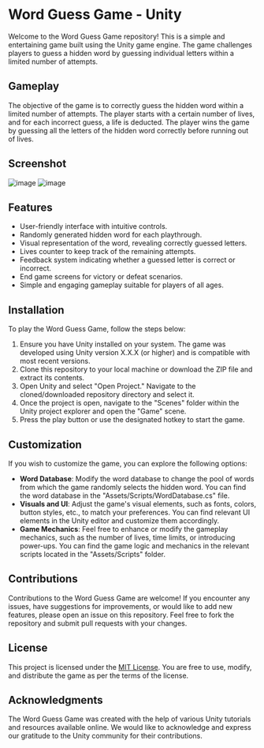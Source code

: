 # Word Guess Game - Unity

Welcome to the Word Guess Game repository! This is a simple and entertaining game built using the Unity game engine. The game challenges players to guess a hidden word by guessing individual letters within a limited number of attempts.

## Gameplay

The objective of the game is to correctly guess the hidden word within a limited number of attempts. The player starts with a certain number of lives, and for each incorrect guess, a life is deducted. The player wins the game by guessing all the letters of the hidden word correctly before running out of lives.

## Screenshot

![image](https://github.com/AnukulPr1me/Word-Game/assets/101039186/d99ac725-85c5-4fd2-9438-b8d2e83fb5b8)
![image](https://github.com/AnukulPr1me/Word-Game/assets/101039186/4bf7f043-e48a-4d1f-b590-d58887bb5967)



## Features

- User-friendly interface with intuitive controls.
- Randomly generated hidden word for each playthrough.
- Visual representation of the word, revealing correctly guessed letters.
- Lives counter to keep track of the remaining attempts.
- Feedback system indicating whether a guessed letter is correct or incorrect.
- End game screens for victory or defeat scenarios.
- Simple and engaging gameplay suitable for players of all ages.

## Installation

To play the Word Guess Game, follow the steps below:

1. Ensure you have Unity installed on your system. The game was developed using Unity version X.X.X (or higher) and is compatible with most recent versions.
2. Clone this repository to your local machine or download the ZIP file and extract its contents.
3. Open Unity and select "Open Project." Navigate to the cloned/downloaded repository directory and select it.
4. Once the project is open, navigate to the "Scenes" folder within the Unity project explorer and open the "Game" scene.
5. Press the play button or use the designated hotkey to start the game.

## Customization

If you wish to customize the game, you can explore the following options:

- **Word Database**: Modify the word database to change the pool of words from which the game randomly selects the hidden word. You can find the word database in the "Assets/Scripts/WordDatabase.cs" file.
- **Visuals and UI**: Adjust the game's visual elements, such as fonts, colors, button styles, etc., to match your preferences. You can find relevant UI elements in the Unity editor and customize them accordingly.
- **Game Mechanics**: Feel free to enhance or modify the gameplay mechanics, such as the number of lives, time limits, or introducing power-ups. You can find the game logic and mechanics in the relevant scripts located in the "Assets/Scripts" folder.

## Contributions

Contributions to the Word Guess Game are welcome! If you encounter any issues, have suggestions for improvements, or would like to add new features, please open an issue on this repository. Feel free to fork the repository and submit pull requests with your changes.

## License

This project is licensed under the [MIT License](LICENSE). You are free to use, modify, and distribute the game as per the terms of the license.

## Acknowledgments

The Word Guess Game was created with the help of various Unity tutorials and resources available online. We would like to acknowledge and express our gratitude to the Unity community for their contributions.
